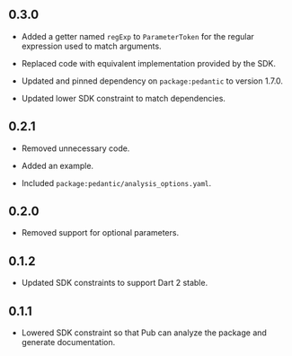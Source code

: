 ## 0.3.0

* Added a getter named `regExp` to `ParameterToken` for the regular expression
  used to match arguments.

* Replaced code with equivalent implementation provided by the SDK.

* Updated and pinned dependency on `package:pedantic` to version 1.7.0.

* Updated lower SDK constraint to match dependencies.

## 0.2.1

* Removed unnecessary code.

* Added an example.

* Included `package:pedantic/analysis_options.yaml`.

## 0.2.0

* Removed support for optional parameters.

## 0.1.2

* Updated SDK constraints to support Dart 2 stable.

## 0.1.1

* Lowered SDK constraint so that Pub can analyze the package and generate
  documentation.
